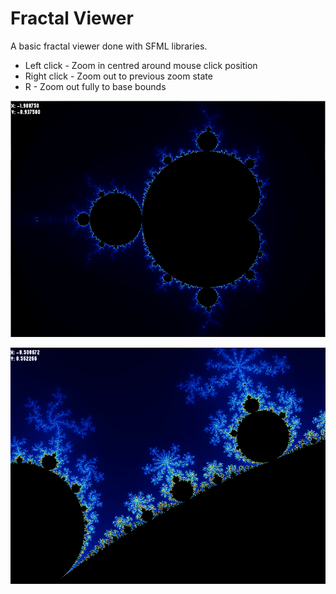# Fractal Viewer
A basic fractal viewer done with SFML libraries. 

* Left click - Zoom in centred around mouse click position
* Right click - Zoom out to previous zoom state
* R - Zoom out fully to base bounds

![No zoom](/res/base.png?raw=true "Fully zoomed out")

![Zoomed](/res/zoom.png?raw=true "Zoomed in a bit")
